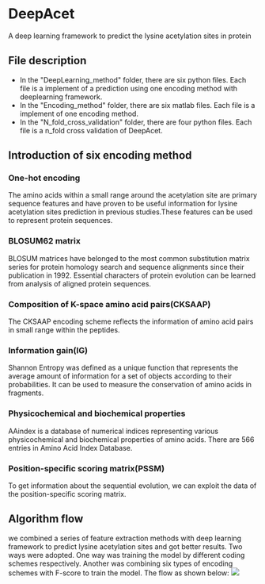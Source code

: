 # DeepAcet
A deep learning framework to predict the lysine acetylation sites in protein
## File description
* In the "DeepLearning_method" folder, there are six python files. Each file is a implement of a prediction using one encoding method with deeplearning framework.
* In the "Encoding_method" folder, there are six matlab files. Each file is a implement of  one encoding method.
* In the "N_fold_cross_validation" folder, there are four python files. Each file is a n_fold cross validation of DeepAcet.

## Introduction of six encoding method
### One-hot encoding
The amino acids within a small range around the acetylation site are primary sequence features and have proven to be useful information for lysine acetylation sites prediction in previous studies.These features can be used to represent protein sequences.
### BLOSUM62 matrix
BLOSUM matrices have belonged to the most common substitution matrix series for protein homology search and sequence alignments since their publication in 1992. Essential characters of protein evolution can be learned from analysis of aligned protein sequences.
### Composition of K-space amino acid pairs(CKSAAP)
The CKSAAP encoding scheme reflects the information of amino acid pairs in small range within the peptides.
### Information gain(IG)
Shannon Entropy was defined as a unique function that represents the average amount of information for a set of objects according to their probabilities. It can be used to measure the conservation of amino acids in fragments.
### Physicochemical and biochemical properties
AAindex is a database of numerical indices representing various physicochemical and biochemical properties of amino acids. There are 566 entries in Amino Acid Index Database.
### Position-specific scoring matrix(PSSM)
To get information about the sequential evolution, we can exploit the data of the position-specific scoring matrix.

## Algorithm flow
we combined a series of feature extraction methods with deep learning framework to predict lysine acetylation sites and got better results. Two ways were adopted. One way was training the model by different coding schemes respectively. Another was combining six types of encoding schemes with F-score to train the model. The flow as shown below:
<img src="/DeepAcet/tree/master/Picture/Fig1.tif">  
